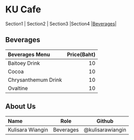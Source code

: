 # KU Cafe
Section1 | Section2 | Section3 |Section4 |[Beverages](#beverages)|    




## Beverages
| Beverages Menu                 | Price(Baht) |
|:-------------------------------|-------------:|
| Baitoey Drink                  | 10          |
| Cocoa                          | 10          |
| Chrysanthemum Drink            | 10          |
| Ovaltine                       | 10          |



## About Us
| Name             | Role      | Github                  |
|:-----------------|-----------|-------------------------|
|Kulisara Wiangin | Beverages |@kulisarawiangin         |

